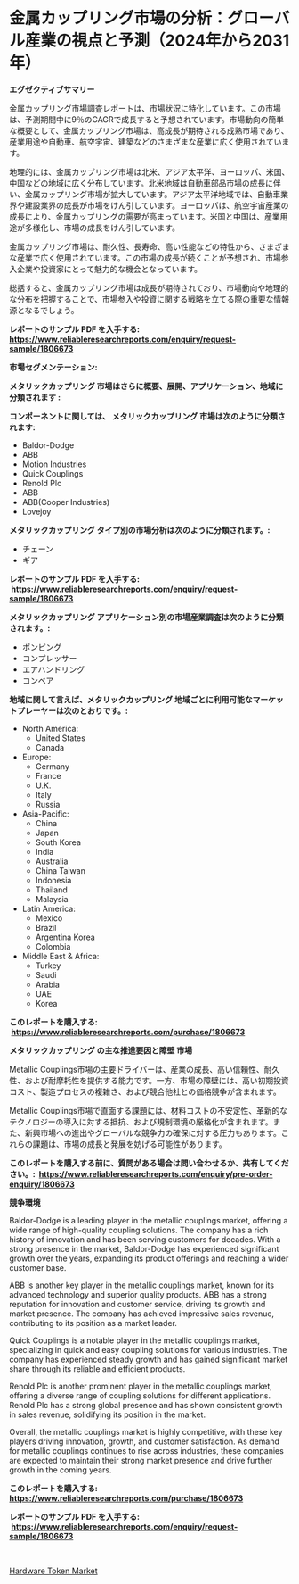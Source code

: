 <p><h1>金属カップリング市場の分析：グローバル産業の視点と予測（2024年から2031年）</h1></p><p><strong>エグゼクティブサマリー</strong></p>
<p><p>金属カップリング市場調査レポートは、市場状況に特化しています。この市場は、予測期間中に9％のCAGRで成長すると予想されています。市場動向の簡単な概要として、金属カップリング市場は、高成長が期待される成熟市場であり、産業用途や自動車、航空宇宙、建築などのさまざまな産業に広く使用されています。</p><p>地理的には、金属カップリング市場は北米、アジア太平洋、ヨーロッパ、米国、中国などの地域に広く分布しています。北米地域は自動車部品市場の成長に伴い、金属カップリング市場が拡大しています。アジア太平洋地域では、自動車業界や建設業界の成長が市場をけん引しています。ヨーロッパは、航空宇宙産業の成長により、金属カップリングの需要が高まっています。米国と中国は、産業用途が多様化し、市場の成長をけん引しています。</p><p>金属カップリング市場は、耐久性、長寿命、高い性能などの特性から、さまざまな産業で広く使用されています。この市場の成長が続くことが予想され、市場参入企業や投資家にとって魅力的な機会となっています。</p><p>総括すると、金属カップリング市場は成長が期待されており、市場動向や地理的な分布を把握することで、市場参入や投資に関する戦略を立てる際の重要な情報源となるでしょう。</p></p>
<p><strong>レポートのサンプル PDF を入手する: <a href="https://www.reliableresearchreports.com/enquiry/request-sample/1806673">https://www.reliableresearchreports.com/enquiry/request-sample/1806673</a></strong></p>
<p><strong>市場セグメンテーション:</strong></p>
<p><strong> メタリックカップリング 市場はさらに概要、展開、アプリケーション、地域に分類されます :</strong></p>
<p><strong>コンポーネントに関しては、 メタリックカップリング 市場は次のように分類されます: &nbsp;</strong></p>
<p><ul><li>Baldor-Dodge</li><li>ABB</li><li>Motion Industries</li><li>Quick Couplings</li><li>Renold Plc</li><li>ABB</li><li>ABB(Cooper Industries)</li><li>Lovejoy</li></ul></p>
<p><strong> メタリックカップリング タイプ別の市場分析は次のように分類されます。:</strong></p>
<p><ul><li>チェーン</li><li>ギア</li></ul></p>
<p><strong>レポートのサンプル PDF を入手する: &nbsp;<a href="https://www.reliableresearchreports.com/enquiry/request-sample/1806673">https://www.reliableresearchreports.com/enquiry/request-sample/1806673</a></strong></p>
<p><strong> メタリックカップリング アプリケーション別の市場産業調査は次のように分類されます。:</strong></p>
<p><ul><li>ポンピング</li><li>コンプレッサー</li><li>エアハンドリング</li><li>コンベア</li></ul></p>
<p><strong>地域に関して言えば、メタリックカップリング 地域ごとに利用可能なマーケットプレーヤーは次のとおりです。:</strong></p>
<p><ul>
    <li>
        North America:
        <ul>
            <li>United States</li>
            <li>Canada</li>
        </ul>
    </li>
    <li>
        Europe:
        <ul>
            <li>Germany</li>
            <li>France</li>
            <li>U.K.</li>
            <li>Italy</li>
            <li>Russia</li>
        </ul>
    </li>
    <li>
        Asia-Pacific:
        <ul>
            <li>China</li>
            <li>Japan</li>
            <li>South Korea</li>
            <li>India</li>
            <li>Australia</li>
            <li>China Taiwan</li>
            <li>Indonesia</li>
            <li>Thailand</li>
            <li>Malaysia</li>
        </ul>
    </li>
    <li>
        Latin America:
        <ul>
            <li>Mexico</li>
            <li>Brazil</li>
            <li>Argentina Korea</li>
            <li>Colombia</li>
        </ul>
    </li>
    <li>
        Middle East & Africa:
        <ul>
            <li>Turkey</li>
            <li>Saudi</li>
            <li>Arabia</li>
            <li>UAE</li>
            <li>Korea</li>
        </ul>
    </li>
    </ul></p>
<p><strong>このレポートを購入する: &nbsp;<a href="https://www.reliableresearchreports.com/purchase/1806673">https://www.reliableresearchreports.com/purchase/1806673</a></strong></p>
<p><strong>メタリックカップリング の主な推進要因と障壁 市場</strong></p>
<p><p>Metallic Couplings市場の主要ドライバーは、産業の成長、高い信頼性、耐久性、および耐摩耗性を提供する能力です。一方、市場の障壁には、高い初期投資コスト、製造プロセスの複雑さ、および競合他社との価格競争が含まれます。</p><p>Metallic Couplings市場で直面する課題には、材料コストの不安定性、革新的なテクノロジーの導入に対する抵抗、および規制環境の厳格化が含まれます。また、新興市場への進出やグローバルな競争力の確保に対する圧力もあります。これらの課題は、市場の成長と発展を妨げる可能性があります。</p></p>
<p><strong>このレポートを購入する前に、質問がある場合は問い合わせるか、共有してください。:&nbsp; <a href="https://www.reliableresearchreports.com/enquiry/pre-order-enquiry/1806673">https://www.reliableresearchreports.com/enquiry/pre-order-enquiry/1806673</a></strong></p>
<p><strong>競争環境</strong></p>
<p><p>Baldor-Dodge is a leading player in the metallic couplings market, offering a wide range of high-quality coupling solutions. The company has a rich history of innovation and has been serving customers for decades. With a strong presence in the market, Baldor-Dodge has experienced significant growth over the years, expanding its product offerings and reaching a wider customer base.</p><p>ABB is another key player in the metallic couplings market, known for its advanced technology and superior quality products. ABB has a strong reputation for innovation and customer service, driving its growth and market presence. The company has achieved impressive sales revenue, contributing to its position as a market leader.</p><p>Quick Couplings is a notable player in the metallic couplings market, specializing in quick and easy coupling solutions for various industries. The company has experienced steady growth and has gained significant market share through its reliable and efficient products.</p><p>Renold Plc is another prominent player in the metallic couplings market, offering a diverse range of coupling solutions for different applications. Renold Plc has a strong global presence and has shown consistent growth in sales revenue, solidifying its position in the market.</p><p>Overall, the metallic couplings market is highly competitive, with these key players driving innovation, growth, and customer satisfaction. As demand for metallic couplings continues to rise across industries, these companies are expected to maintain their strong market presence and drive further growth in the coming years.</p></p>
<p><strong>このレポートを購入する: &nbsp; <a href="https://www.reliableresearchreports.com/purchase/1806673">https://www.reliableresearchreports.com/purchase/1806673</a></strong></p>
<p><strong>レポートのサンプル PDF を入手する: &nbsp;<a href="https://www.reliableresearchreports.com/enquiry/request-sample/1806673">https://www.reliableresearchreports.com/enquiry/request-sample/1806673</a></strong><strong></strong></p>
<p>&nbsp;</p>
<p><p><a href="https://circular-yam-9b9.notion.site/Hardware-Token-Market-Size-2024-2031-Global-Industrial-Analysis-Key-Geographical-Regions-Market--3a080e30e9194a38b157762683b98bc2">Hardware Token Market</a></p></p>